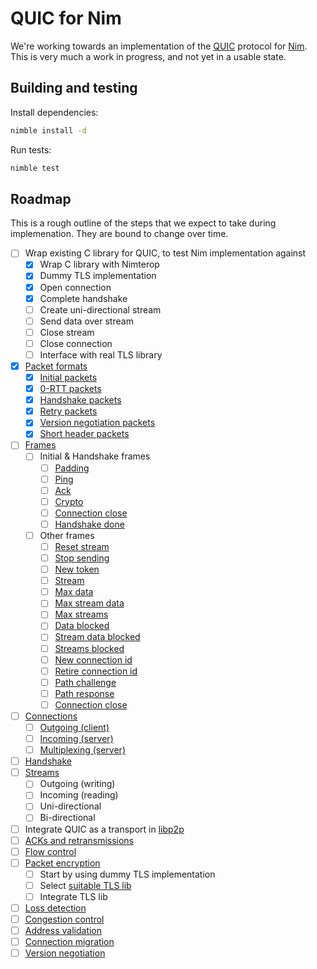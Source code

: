 QUIC for Nim
============

We're working towards an implementation of the
[QUIC](https://datatracker.ietf.org/wg/quic/about/) protocol for
[Nim](https://nim-lang.org/). This is very much a work in progress, and not yet
in a usable state.

Building and testing
--------------------

Install dependencies:

```bash
nimble install -d
```

Run tests:

```bash
nimble test
```

Roadmap
-------

This is a rough outline of the steps that we expect to take during
implemenation. They are bound to change over time.

- [ ] Wrap existing C library for QUIC, to test Nim implementation against
  - [x] Wrap C library with Nimterop
  - [x] Dummy TLS implementation
  - [x] Open connection
  - [x] Complete handshake
  - [ ] Create uni-directional stream
  - [ ] Send data over stream
  - [ ] Close stream
  - [ ] Close connection
  - [ ] Interface with real TLS library
- [x] [Packet formats](https://datatracker.ietf.org/doc/html/draft-ietf-quic-transport-30#section-17)
  - [x] [Initial packets](https://datatracker.ietf.org/doc/html/draft-ietf-quic-transport-30#section-17.2.2)
  - [x] [0-RTT packets](https://datatracker.ietf.org/doc/html/draft-ietf-quic-transport-30#section-17.2.3)
  - [x] [Handshake packets](https://datatracker.ietf.org/doc/html/draft-ietf-quic-transport-30#section-17.2.4)
  - [x] [Retry packets](https://datatracker.ietf.org/doc/html/draft-ietf-quic-transport-30#section-17.2.5)
  - [x] [Version negotiation packets](https://datatracker.ietf.org/doc/html/draft-ietf-quic-transport-30#section-17.2.1)
  - [x] [Short header packets](https://datatracker.ietf.org/doc/html/draft-ietf-quic-transport-30#section-17.3)
- [ ] [Frames](https://datatracker.ietf.org/doc/html/draft-ietf-quic-transport-30#section-12.4)
  - [ ] Initial & Handshake frames
    - [ ] [Padding](https://datatracker.ietf.org/doc/html/draft-ietf-quic-transport-30#section-19.1)
    - [ ] [Ping](https://datatracker.ietf.org/doc/html/draft-ietf-quic-transport-30#section-19.2)
    - [ ] [Ack](https://datatracker.ietf.org/doc/html/draft-ietf-quic-transport-30#section-19.3)
    - [ ] [Crypto](https://datatracker.ietf.org/doc/html/draft-ietf-quic-transport-30#section-19.6)
    - [ ] [Connection close](https://datatracker.ietf.org/doc/html/draft-ietf-quic-transport-30#section-19.19)
    - [ ] [Handshake done](https://datatracker.ietf.org/doc/html/draft-ietf-quic-transport-30#section-19.20)
  - [ ] Other frames
    - [ ] [Reset stream](https://datatracker.ietf.org/doc/html/draft-ietf-quic-transport-30#section-19.4)
    - [ ] [Stop sending](https://datatracker.ietf.org/doc/html/draft-ietf-quic-transport-30#section-19.5)
    - [ ] [New token](https://datatracker.ietf.org/doc/html/draft-ietf-quic-transport-30#section-19.7)
    - [ ] [Stream](https://datatracker.ietf.org/doc/html/draft-ietf-quic-transport-30#section-19.8)
    - [ ] [Max data](https://datatracker.ietf.org/doc/html/draft-ietf-quic-transport-30#section-19.9)
    - [ ] [Max stream data](https://datatracker.ietf.org/doc/html/draft-ietf-quic-transport-30#section-19.10)
    - [ ] [Max streams](https://datatracker.ietf.org/doc/html/draft-ietf-quic-transport-30#section-19.11)
    - [ ] [Data blocked](https://datatracker.ietf.org/doc/html/draft-ietf-quic-transport-30#section-19.12)
    - [ ] [Stream data blocked](https://datatracker.ietf.org/doc/html/draft-ietf-quic-transport-30#section-19.13)
    - [ ] [Streams blocked](https://datatracker.ietf.org/doc/html/draft-ietf-quic-transport-30#section-19.14)
    - [ ] [New connection id](https://datatracker.ietf.org/doc/html/draft-ietf-quic-transport-30#section-19.15)
    - [ ] [Retire connection id](https://datatracker.ietf.org/doc/html/draft-ietf-quic-transport-30#section-19.16)
    - [ ] [Path challenge](https://datatracker.ietf.org/doc/html/draft-ietf-quic-transport-30#section-19.17)
    - [ ] [Path response](https://datatracker.ietf.org/doc/html/draft-ietf-quic-transport-30#section-19.18)
    - [ ] [Connection close](https://datatracker.ietf.org/doc/html/draft-ietf-quic-transport-30#section-19.19)
- [ ] [Connections](https://datatracker.ietf.org/doc/html/draft-ietf-quic-transport-30#section-5)
  - [ ] [Outgoing (client)](https://datatracker.ietf.org/doc/html/draft-ietf-quic-transport-30#section-5.2.1)
  - [ ] [Incoming (server)](https://datatracker.ietf.org/doc/html/draft-ietf-quic-transport-30#section-5.2.2)
  - [ ] [Multiplexing (server)](https://datatracker.ietf.org/doc/html/draft-ietf-quic-transport-30#section-5.2)
- [ ] [Handshake](https://datatracker.ietf.org/doc/html/draft-ietf-quic-transport-30#section-7)
- [ ] [Streams](https://datatracker.ietf.org/doc/html/draft-ietf-quic-transport-30#section-2)
  - [ ] Outgoing (writing)
  - [ ] Incoming (reading)
  - [ ] Uni-directional
  - [ ] Bi-directional
- [ ] Integrate QUIC as a transport in [libp2p](https://github.com/status-im/nim-libp2p)
- [ ] [ACKs and retransmissions](https://datatracker.ietf.org/doc/html/draft-ietf-quic-transport-30#section-13)
- [ ] [Flow control](https://datatracker.ietf.org/doc/html/draft-ietf-quic-transport-30#section-4)
- [ ] [Packet encryption](https://datatracker.ietf.org/doc/html/draft-ietf-quic-tls-30#section-5)
  - [ ] Start by using dummy TLS implementation
  - [ ] Select [suitable TLS lib](https://github.com/ngtcp2/ngtcp2/blob/master/doc/programmers-guide.rst#prerequisites)
  - [ ] Integrate TLS lib
- [ ] [Loss detection](https://datatracker.ietf.org/doc/html/draft-ietf-quic-recovery-30#section-6)
- [ ] [Congestion control](https://datatracker.ietf.org/doc/html/draft-ietf-quic-recovery-30#section-7)
- [ ] [Address validation](https://datatracker.ietf.org/doc/html/draft-ietf-quic-transport-30#section-8)
- [ ] [Connection migration](https://datatracker.ietf.org/doc/html/draft-ietf-quic-transport-30#section-9)
- [ ] [Version negotiation](https://datatracker.ietf.org/doc/html/draft-ietf-quic-transport-30#section-6)

